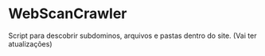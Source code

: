 # WebScanCrawler
Script para descobrir subdominos, arquivos e pastas dentro do site. (Vai ter atualizações)
